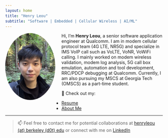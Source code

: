 ```yaml
---
layout: home
title: "Henry Leou"
subtitle: "Software | Embedded | Cellular Wireless | AI/ML"
---
```

<!-- <img src="/assets/img/henry.jpg" alt="Henry Leou" style="width:180px; border-radius:50%; margin-bottom:20px;" /> -->
<img src="/assets/img/henry.jpg" alt="Henry Leou" style="float: left; margin: 0 20px 20px 0; width: 160px; border-radius: 50%;" />


Hi, I’m **Henry Leou**, a senior software application engineer at Qualcomm. I am in modem cellular protocol team (4G LTE, NR5G) and specialize in IMS VoIP call such as VoLTE, VoNR, VoWiFi calling. I mainly worked on modem wireless validation, modem log analysis, 5G call box emulation, automation and tool development, RRC/PDCP debugging at Qualcomm. Currently, I am also pursuing my MSCS at Georgia Tech (OMSCS) as a part-time student.

🔧 Check out my:

<!-- - [Projects](/projects/) -->
- [Resume](/resume/)
- [About Me](/aboutme/)

---

> 📫 Feel free to contact me for potential collaborations at [henryleou (at) berkeley (d0t) edu](mailto:henryleou@berkeley.com) or connect with me on [LinkedIn](https://www.linkedin.com/in/henry-leou-746731146/)
